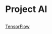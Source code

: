 # Project AI
## 
[TensorFlow](https://caffeinedev.medium.com/how-to-install-tensorflow-on-m1-mac-8e9b91d93706)
